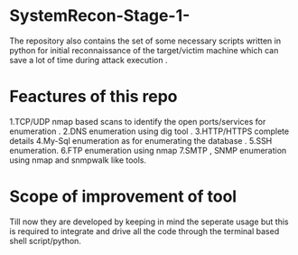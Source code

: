 # SystemRecon-Stage-1-
The repository also  contains the set of some necessary scripts written in python for initial reconnaissance of the target/victim machine  which can save a lot of time during attack execution . 

# Feactures of this repo 
1.TCP/UDP nmap based scans to identify the open ports/services for enumeration . 
2.DNS enumeration using dig tool . 
3.HTTP/HTTPS complete details 
4.My-Sql enumeration as for enumerating the database . 
5.SSH enumeration. 
6.FTP enumeration using nmap 
7.SMTP , SNMP enumeration using nmap and snmpwalk like tools. 

# Scope of improvement of tool 
Till now they are developed by keeping in mind the seperate usage but this is 
required to integrate and drive all the code through the terminal based shell script/python.
